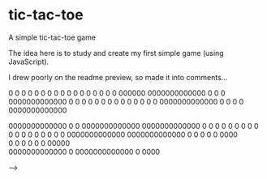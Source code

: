 # tic-tac-toe
 A simple tic-tac-toe game

The idea here is to study and create my first simple game (using JavaScript).

I drew poorly on the readme preview, so made it into comments...


<!--
     |     |
  X  |  X  |  O
-----|-----|-----
  O  |  X  |  X         
-----|-----|-----
     |  O  |  O
     |     |

0000000000000       0000000000000       0000     0000       0000000000000-->
0                   0           0       0   0   0   0       0
0                   0           0       0    0 0    0       0
0      000000       0000000000000       0     0     0       0000000000000
0           0       0           0       0           0       0
0           0       0           0       0           0       0
0000000000000       0           0       0           0       0000000000000

0000000000000       0           0       0000000000000       0000000000000
0           0        0         0        0                   0           0
0           0         0       0         0                   0           0
0           0          0     0          0000000000000       0000000000000
0           0           0   0           0                   0000        
0           0            0 0            0                   0   00000   
0000000000000             0             0000000000000       0        0000

-->